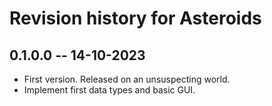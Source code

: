 # Revision history for Asteroids

## 0.1.0.0 -- 14-10-2023

* First version. Released on an unsuspecting world.
* Implement first data types and basic GUI.
